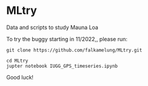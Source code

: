# MLtry
Data and scripts to study Mauna Loa


To try the buggy starting in 11/2022,, please run:

```
git clone https://github.com/falkamelung/MLtry.git

cd MLtry
jupter notebook IUGG_GPS_timeseries.ipynb 
```

Good luck!
